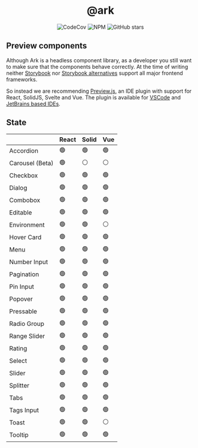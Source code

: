 <h1 align="center">@ark</h1>

<p align="center">
  <img alt="CodeCov" src="https://img.shields.io/codecov/c/gh/chakra-ui/ark?style=for-the-badge&token=O6BB59DHJ4"/>
   <img alt="NPM" src="https://img.shields.io/npm/l/@ark-ui/react?style=for-the-badge">
  <img alt="GitHub stars" src="https://img.shields.io/github/stars/chakra-ui/ark?logo=github&style=for-the-badge">
</p>

## Preview components

Although Ark is a headless component library, as a developer you still want to make sure that the components behave correctly.
At the time of writing neither [Storybook](https://storybook.js.org/docs/react/api/frameworks-feature-support) nor [Storybook alternatives](https://histoire.dev/) support all major frontend frameworks.

So instead we are recommending [Preview.js](https://previewjs.com/), an IDE plugin with support for React, SolidJS, Svelte and Vue.
The plugin is available for [VSCode](https://marketplace.visualstudio.com/items?itemName=zenclabs.previewjs) and [JetBrains based IDEs](https://plugins.jetbrains.com/plugin/17569-react-preview--deprecated-in-favor-of-preview-js/).

## State

|                 | React | Solid | Vue |
| --------------- | ----- | ----- | --- |
| Accordion       | 🟢    | 🟢    | 🟢  |
| Carousel (Beta) | 🟢    | ⚪    | ⚪  |
| Checkbox        | 🟢    | 🟢    | 🟢  |
| Dialog          | 🟢    | 🟢    | 🟢  |
| Combobox        | 🟢    | 🟢    | 🟢  |
| Editable        | 🟢    | 🟢    | 🟢  |
| Environment     | 🟢    | 🟢    | ⚪  |
| Hover Card      | 🟢    | 🟢    | 🟢  |
| Menu            | 🟢    | 🟢    | 🟢  |
| Number Input    | 🟢    | 🟢    | 🟢  |
| Pagination      | 🟢    | 🟢    | 🟢  |
| Pin Input       | 🟢    | 🟢    | 🟢  |
| Popover         | 🟢    | 🟢    | 🟢  |
| Pressable       | 🟢    | 🟢    | 🟢  |
| Radio Group     | 🟢    | 🟢    | 🟢  |
| Range Slider    | 🟢    | 🟢    | 🟢  |
| Rating          | 🟢    | 🟢    | 🟢  |
| Select          | 🟢    | 🟢    | 🟢  |
| Slider          | 🟢    | 🟢    | 🟢  |
| Splitter        | 🟢    | 🟢    | 🟢  |
| Tabs            | 🟢    | 🟢    | 🟢  |
| Tags Input      | 🟢    | 🟢    | 🟢  |
| Toast           | 🟢    | 🟢    | ⚪  |
| Tooltip         | 🟢    | 🟢    | 🟢  |
